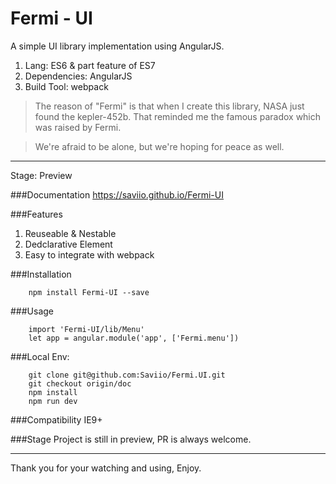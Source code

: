 # Fermi - UI

A simple UI library implementation using AngularJS.


1. Lang: ES6 & part feature of ES7
2. Dependencies: AngularJS
3. Build Tool: webpack

> The reason of "Fermi" is that when I create this library, NASA just found the kepler-452b. That reminded me the famous paradox which was raised by Fermi.

> We're afraid to be alone, but we're hoping for peace as well.

-------------------

Stage: Preview

###Documentation
https://saviio.github.io/Fermi-UI

###Features
1. Reuseable & Nestable
2. Dedclarative Element
3. Easy to integrate with webpack

###Installation
```
    npm install Fermi-UI --save
```

###Usage
```
    import 'Fermi-UI/lib/Menu'
    let app = angular.module('app', ['Fermi.menu'])
```


###Local Env:
```
    git clone git@github.com:Saviio/Fermi.UI.git
    git checkout origin/doc
    npm install
    npm run dev
```

###Compatibility
IE9+

###Stage
Project is still in preview, PR is always welcome.


---------
Thank you for your watching and using, Enjoy.

